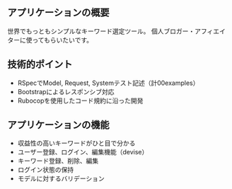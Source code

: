 ## アプリケーションの概要
世界でもっともシンプルなキーワード選定ツール。
個人ブロガー・アフィエイターに使ってもらいたいです。

## 技術的ポイント
* RSpecでModel, Request, Systemテスト記述（計00examples）
* Bootstrapによるレスポンシブ対応
* Rubocopを使用したコード規約に沿った開発

## アプリケーションの機能
* 収益性の高いキーワードがひと目で分かる
* ユーザー登録、ログイン、編集機能（devise）
* キーワード登録、削除、編集
* ログイン状態の保持
* モデルに対するバリデーション
